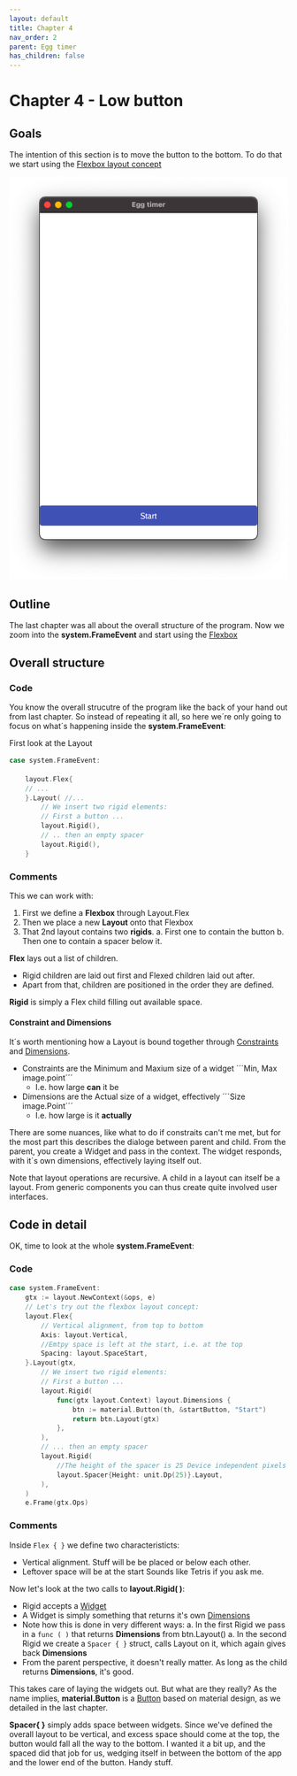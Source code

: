 ```yaml
---
layout: default
title: Chapter 4 
nav_order: 2
parent: Egg timer
has_children: false 
---
```


# Chapter 4 - Low button 

## Goals
The intention of this section is to move the button to the bottom. To do that we start using the [Flexbox layout concept]((https://developer.mozilla.org/en-US/docs/Web/CSS/CSS_Flexible_Box_Layout/Basic_Concepts_of_Flexbox))

![A low button with a spacer below](04_button_low.png)

## Outline
The last chapter was all about the overall structure of the program. Now we zoom into the **system.FrameEvent** and start using the [Flexbox](https://pkg.go.dev/gioui.org/layout#Flex) 

## Overall structure

### Code
You know the overall strucutre of the program like the back of your hand out from last chapter. So instead of repeating it all, so here we´re only going to focus on what´s happening inside the **system.FrameEvent**:

First look at the Layout

```go
case system.FrameEvent:

    layout.Flex{
    // ...
    }.Layout( //...
        // We insert two rigid elements:
        // First a button ...
        layout.Rigid(),
        // .. then an empty spacer
        layout.Rigid(),
    }
```

### Comments

This we can work with:
1. First we define a **Flexbox** through Layout.Flex
1. Then we place a new **Layout** onto that Flexbox
1. That 2nd layout contains two **rigids**. 
  a. First one to contain the button
  b. Then one to contain a spacer below it.

**Flex** lays out a list of children. 
- Rigid children are laid out first and Flexed children laid out after.
- Apart from that, children are positioned in the order they are defined.

**Rigid** is simply a Flex child filling out available space. 

#### Constraint and Dimensions
It´s worth mentioning how a Layout is bound together through [Constraints](https://pkg.go.dev/gioui.org/layout?utm_source=gopls#Constraints) and [Dimensions](https://pkg.go.dev/gioui.org/layout?utm_source=gopls#Dimensions). 
 - Constraints are the Minimum and Maxium size of a widget ´´´Min, Max image.point´´´
   - I.e. how large **can** it be
 - Dimensions are the Actual size of a widget, effectively ´´´Size image.Point´´´
   - I.e. how large is it **actually**

There are some nuances, like what to do if constraits can't me met, but for the most part this describes the dialoge between parent and child. From the parent, you create a Widget and pass in the context. The widget responds, with it´s own dimensions, effectively laying itself out. 

Note that layout operations are recursive. A child in a layout can itself be a layout. From generic components you can thus create quite involved user interfaces.

## Code in detail

OK, time to look at the whole **system.FrameEvent**:

### Code

```go
case system.FrameEvent:
    gtx := layout.NewContext(&ops, e)
    // Let's try out the flexbox layout concept:
    layout.Flex{
        // Vertical alignment, from top to bottom
        Axis: layout.Vertical,
        //Emtpy space is left at the start, i.e. at the top
        Spacing: layout.SpaceStart,
    }.Layout(gtx,
        // We insert two rigid elements:
        // First a button ...
        layout.Rigid(
            func(gtx layout.Context) layout.Dimensions {
                btn := material.Button(th, &startButton, "Start")
                return btn.Layout(gtx)
            },
        ),
        // ... then an empty spacer
        layout.Rigid(
            //The height of the spacer is 25 Device independent pixels
            layout.Spacer{Height: unit.Dp(25)}.Layout,
        ),
    )
    e.Frame(gtx.Ops)
```

### Comments

Inside ```Flex { }``` we define two characteristicts:
 - Vertical alignment. Stuff will be be placed or below each other.
 - Leftover space will be at the start
Sounds like Tetris if you ask me.

Now let's look at the two calls to **layout.Rigid( )**:
 - Rigid accepts a [Widget](https://pkg.go.dev/gioui.org/layout?utm_source=gopls#Widget)
- A Widget is simply something that returns it's own [Dimensions](https://pkg.go.dev/gioui.org/layout?utm_source=gopls#Dimensions)
- Note how this is done in very different ways: 
  a. In the first Rigid we pass in a ```func ( )``` that returns **Dimensions** from btn.Layout()
  a. In the second Rigid we create a ```Spacer { }``` struct, calls Layout on it, which again gives back **Dimensions** 
- From the parent perspective, it doesn't really matter. As long as the child returns **Dimensions**, it's good.

This takes care of laying the widgets out. But what are they really?
As the name implies, **material.Button** is a [Button](https://pkg.go.dev/gioui.org/widget/material?utm_source=gopls#Button) based on material design, as we detailed in the last chapter.

**Spacer{ }** simply adds space between widgets. Since we've defined the overall layout to be vertical, and excess space should come at the top, the button would fall all the way to the bottom. I wanted it a bit up, and the spaced did that job for us, wedging itself in between the bottom of the app and the lower end of the button. Handy stuff.
